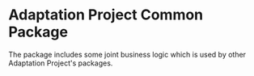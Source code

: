 # Adaptation Project Common Package

The package includes some joint business logic which is used by other Adaptation Project's packages.

